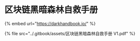 # 区块链黑暗森林自救手册

{% embed url="https://darkhandbook.io/" %}

{% file src="../.gitbook/assets/区块链黑暗森林自救手册 V1.pdf" %}
